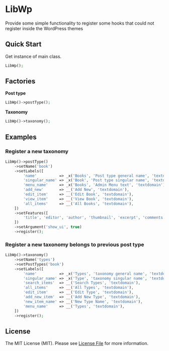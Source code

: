 # LibWp
Provide some simple functionality to register some hooks that could not register inside the WordPress themes

## Quick Start
Get instance of main class.
```php
LibWp();
```

## Factories
**Post type**
```php
LibWp()->postType();
```

**Taxonomy**
```php
LibWp()->taxonomy();
```

## Examples

### Register a new taxonomy
```php
LibWp()->postType()
    ->setName('book')
    ->setLabels([
        'name'          => _x('Books', 'Post type general name', 'textdomain'),
        'singular_name' => _x('Book', 'Post type singular name', 'textdomain'),
        'menu_name'     => _x('Books', 'Admin Menu text', 'textdomain'),
        'add_new'       => __('Add New', 'textdomain'),
        'edit_item'     => __('Edit Book', 'textdomain'),
        'view_item'     => __('View Book', 'textdomain'),
        'all_items'     => __('All Books', 'textdomain'),
    ])
    ->setFeatures([
        'title', 'editor', 'author', 'thumbnail', 'excerpt', 'comments'
    ])
    ->setArgument('show_ui', true)
    ->register();
```

### Register a new taxonomy belongs to previous post type

```php
LibWp()->taxonomy()
    ->setName('types')
    ->setPostTypes('book')
    ->setLabels([
        'name'          => _x('Types', 'taxonomy general name', 'textdomain'),
        'singular_name' => _x('Type', 'taxonomy singular name', 'textdomain'),
        'search_items'  => __('Search Types', 'textdomain'),
        'all_items'     => __('All Types', 'textdomain'),
        'edit_item'     => __('Edit Type', 'textdomain'),
        'add_new_item'  => __('Add New Type', 'textdomain'),
        'new_item_name' => __('New Type Name', 'textdomain'),
        'menu_name'     => __('Types', 'textdomain'),
    ])
    ->register();
```

## License

The MIT License (MIT). Please see [License File](https://github.com/thephpleague/container/blob/master/LICENSE.md) for more information.
